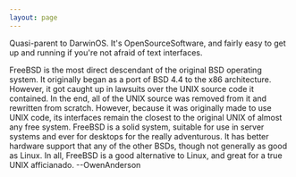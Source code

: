 ```yaml
---
layout: page
---
```




Quasi-parent to DarwinOS. It's OpenSourceSoftware, and fairly easy to get up and running if you're not afraid of text interfaces.

FreeBSD is the most direct descendant of the original BSD operating system.  It originally began as a port of BSD 4.4 to the x86 architecture.  However, it got caught up in lawsuits over the UNIX source code it contained.  In the end, all of the UNIX source was removed from it and rewritten from scratch.  However, because it was originally made to use UNIX code, its interfaces remain the closest to the original UNIX of almost any free system.  FreeBSD is a solid system, suitable for use in server systems and ever for desktops for the really adventurous.  It has better hardware support that any of the other BSDs, though not generally as good as Linux.  In all, FreeBSD is a good alternative to Linux, and great for a true UNIX afficianado. --OwenAnderson
